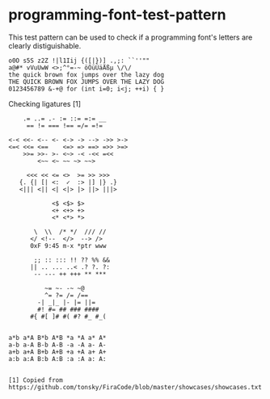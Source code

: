 # programming-font-test-pattern
This test pattern can be used to check if a programming font's letters are clearly distiguishable.

    o0O s5S z2Z !|l1Iij {([|})] .,;: ``''"" 
    a@#* vVuUwW <>;^°=-~ öÖüÜäÄßµ \/\/ 
    the quick brown fox jumps over the lazy dog
    THE QUICK BROWN FOX JUMPS OVER THE LAZY DOG
    0123456789 &-+@ for (int i=0; i<j; ++i) { }
    
Checking ligatures [1]

        .= ..= .- := ::= =:= __
         == != === !== =/= =!=

    <-< <<- <-- <- <-> -> --> ->> >->
    <=< <<= <==    <=> => ==> =>> >=>
        >>= >>- >- <~> -< -<< =<<
            <~~ <~ ~~ ~> ~~>

         <<< << <= <>  >= >> >>>
       {. {| [| <:  ✓  :> |] |} .}
       <||| <|| <| <|> |> ||> |||>

                <$ <$> $>
                <+ <+> +>
                <* <*> *>

           \  \\  /* */  /// //
          </ <!--  </>  --> />
          0xF 9:45 m-x *ptr www

           ;; :: ::: !! ?? %% && 
          || .. ... ..< .? ?. ?:
           -- --- ++ +++ ** ***

              ~= ~- -~ ~@
              ^= ?= /= /==
            -| _|_ |- |= ||=
            #! #= ## ### ####
          #{ #[ ]# #( #? #_ #_(
             
             
    a*b a*A B*b A*B *a *A a* A*
    a-b a-A B-b A-B -a -A a- A-
    a+b a+A B+b A+B +a +A a+ A+
    a:b a:A B:b A:B :a :A a: A:
    
    
    [1] Copied from https://github.com/tonsky/FiraCode/blob/master/showcases/showcases.txt
